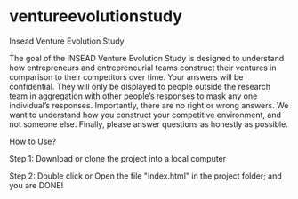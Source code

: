 # ventureevolutionstudy
Insead Venture Evolution Study

The goal of the INSEAD Venture Evolution Study is designed to understand how entrepreneurs and entrepreneurial teams construct their ventures in comparison to their competitors  over time. Your answers will be confidential. They will only be displayed to people outside the research team in aggregation with other people’s responses to mask any one individual’s responses. Importantly, there are no right or wrong answers. We want to understand how you construct your competitive environment, and not someone else. Finally, please answer questions as honestly as possible.

How to Use?

Step 1:
Download or clone the project into a local computer

Step 2:
Double click or Open the file "Index.html" in the project folder; and you are DONE!